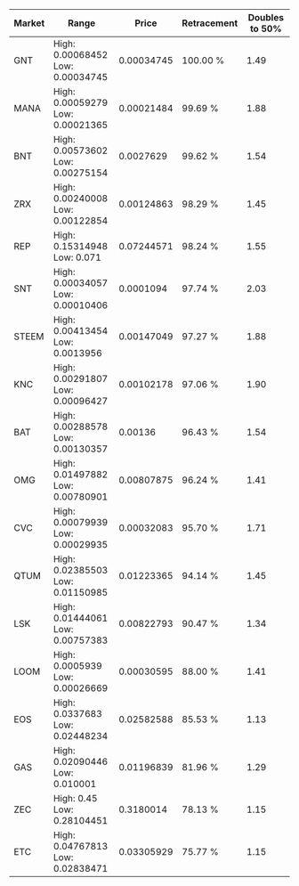 | Market | Range | Price| Retracement | Doubles to 50% |
| --- | --- | --- | --- | --- |
| GNT | High: 0.00068452<br />Low: 0.00034745 | 0.00034745 | 100.00 % | 1.49 |
| MANA | High: 0.00059279<br />Low: 0.00021365 | 0.00021484 | 99.69 % | 1.88 |
| BNT | High: 0.00573602<br />Low: 0.00275154 | 0.0027629 | 99.62 % | 1.54 |
| ZRX | High: 0.00240008<br />Low: 0.00122854 | 0.00124863 | 98.29 % | 1.45 |
| REP | High: 0.15314948<br />Low: 0.071 | 0.07244571 | 98.24 % | 1.55 |
| SNT | High: 0.00034057<br />Low: 0.00010406 | 0.0001094 | 97.74 % | 2.03 |
| STEEM | High: 0.00413454<br />Low: 0.0013956 | 0.00147049 | 97.27 % | 1.88 |
| KNC | High: 0.00291807<br />Low: 0.00096427 | 0.00102178 | 97.06 % | 1.90 |
| BAT | High: 0.00288578<br />Low: 0.00130357 | 0.00136 | 96.43 % | 1.54 |
| OMG | High: 0.01497882<br />Low: 0.00780901 | 0.00807875 | 96.24 % | 1.41 |
| CVC | High: 0.00079939<br />Low: 0.00029935 | 0.00032083 | 95.70 % | 1.71 |
| QTUM | High: 0.02385503<br />Low: 0.01150985 | 0.01223365 | 94.14 % | 1.45 |
| LSK | High: 0.01444061<br />Low: 0.00757383 | 0.00822793 | 90.47 % | 1.34 |
| LOOM | High: 0.0005939<br />Low: 0.00026669 | 0.00030595 | 88.00 % | 1.41 |
| EOS | High: 0.0337683<br />Low: 0.02448234 | 0.02582588 | 85.53 % | 1.13 |
| GAS | High: 0.02090446<br />Low: 0.010001 | 0.01196839 | 81.96 % | 1.29 |
| ZEC | High: 0.45<br />Low: 0.28104451 | 0.3180014 | 78.13 % | 1.15 |
| ETC | High: 0.04767813<br />Low: 0.02838471 | 0.03305929 | 75.77 % | 1.15 |
